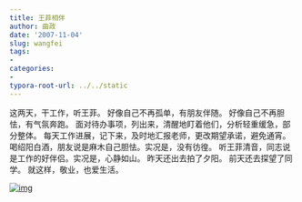 ```yaml
---
title: 王菲相伴
author: 曲政
date: '2007-11-04'
slug: wangfei
tags:
- 
categories:
- 
typora-root-url: ../../static
---
```


这两天，干工作，听王菲。 
好像自己不再孤单，有朋友伴随。 
好像自己不再胆怯，有气氛奔跑。 
面对待办事项，列出来，清醒地盯着他们，分析轻重缓急，部分整体。 
每天工作进展，记下来，及时地汇报老师，更改期望承诺，避免通宵。 
喝绍阳白酒，朋友说是麻木自己胆怯。实况是，没有彷徨。 
听王菲清音，同志说是工作的好伴侣。实况是，心静如山。 
昨天还出去拍了夕阳。 
前天还去探望了同学。 
就这样，敬业，也爱生活。

[![img](/images/2007-11-04-%E7%8E%8B%E8%8F%B2%E7%9B%B8%E4%BC%B4/rurl2=6faa6451c8979953aec8efd7c197e7d3d2585dc210950ff871a0a708a0015994f3ad7e9f5674ad78d80fcdcd3f713a8d764b36f12d70448d5b0e30e6dc4e2d9d9b71e7ac107a20a3299d5fb951bd4ba7c280427b.jpeg)](http://photo.store.qq.com/http_imgload.cgi?/rurl2=6faa6451c8979953aec8efd7c197e7d3d2585dc210950ff871a0a708a0015994f3ad7e9f5674ad78d80fcdcd3f713a8d764b36f12d70448d5b0e30e6dc4e2d9d9b71e7ac107a20a3299d5fb951bd4ba7c280427b)